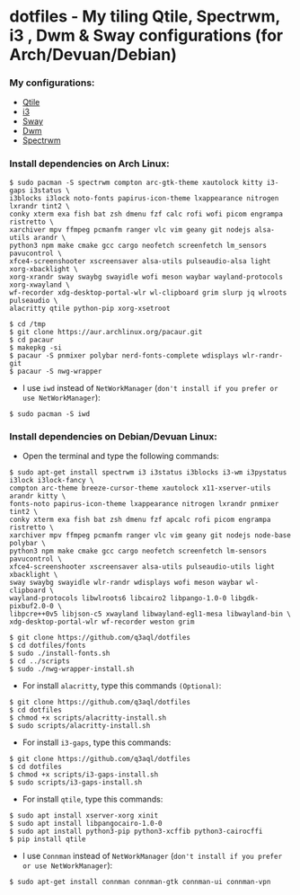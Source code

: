 dotfiles - My tiling Qtile, Spectrwm, i3 , Dwm & Sway configurations (for Arch/Devuan/Debian)
=============================================================================================

### My configurations:

* [Qtile](README-qtile.md)
* [i3](README-i3.md)
* [Sway](README-sway.md)
* [Dwm](README-dwm.md)
* [Spectrwm](README-spectrwm.md)

### Install dependencies on Arch Linux:

  ```shell
  $ sudo pacman -S spectrwm compton arc-gtk-theme xautolock kitty i3-gaps i3status \
  i3blocks i3lock noto-fonts papirus-icon-theme lxappearance nitrogen lxrandr tint2 \
  conky xterm exa fish bat zsh dmenu fzf calc rofi wofi picom engrampa ristretto \
  xarchiver mpv ffmpeg pcmanfm ranger vlc vim geany git nodejs alsa-utils arandr \
  python3 npm make cmake gcc cargo neofetch screenfetch lm_sensors pavucontrol \
  xfce4-screenshooter xscreensaver alsa-utils pulseaudio-alsa light xorg-xbacklight \
  xorg-xrandr sway swaybg swayidle wofi meson waybar wayland-protocols xorg-xwayland \
  wf-recorder xdg-desktop-portal-wlr wl-clipboard grim slurp jq wlroots pulseaudio \
  alacritty qtile python-pip xorg-xsetroot 
  ````
      
  ```shell
  $ cd /tmp
  $ git clone https://aur.archlinux.org/pacaur.git
  $ cd pacaur
  $ makepkg -si
  $ pacaur -S pnmixer polybar nerd-fonts-complete wdisplays wlr-randr-git
  $ pacaur -S nwg-wrapper
  ````
      
  * I use `iwd` instead of `NetWorkManager` (`don't install if you prefer or use NetWorkManager`):

  ```shell
  $ sudo pacman -S iwd
  ````
      
### Install dependencies on Debian/Devuan Linux:
      
  * Open the terminal and type the following commands:
    
  ```shell
  $ sudo apt-get install spectrwm i3 i3status i3blocks i3-wm i3pystatus i3lock i3lock-fancy \
  compton arc-theme breeze-cursor-theme xautolock x11-xserver-utils arandr kitty \
  fonts-noto papirus-icon-theme lxappearance nitrogen lxrandr pnmixer tint2 \
  conky xterm exa fish bat zsh dmenu fzf apcalc rofi picom engrampa ristretto \
  xarchiver mpv ffmpeg pcmanfm ranger vlc vim geany git nodejs node-base polybar \
  python3 npm make cmake gcc cargo neofetch screenfetch lm-sensors pavucontrol \
  xfce4-screenshooter xscreensaver alsa-utils pulseaudio-utils light xbacklight \
  sway swaybg swayidle wlr-randr wdisplays wofi meson waybar wl-clipboard \
  wayland-protocols libwlroots6 libcairo2 libpango-1.0-0 libgdk-pixbuf2.0-0 \
  libpcre++0v5 libjson-c5 xwayland libwayland-egl1-mesa libwayland-bin \
  xdg-desktop-portal-wlr wf-recorder weston grim
  ````
  
  ```shell
  $ git clone https://github.com/q3aql/dotfiles
  $ cd dotfiles/fonts
  $ sudo ./install-fonts.sh
  $ cd ../scripts
  $ sudo ./nwg-wrapper-install.sh
  ````
      
  * For install `alacritty`, type this commands `(Optional)`:
   
  ```shell
  $ git clone https://github.com/q3aql/dotfiles
  $ cd dotfiles
  $ chmod +x scripts/alacritty-install.sh
  $ sudo scripts/alacritty-install.sh
  ````
    
  * For install `i3-gaps`, type this commands:
  
  ```shell
  $ git clone https://github.com/q3aql/dotfiles
  $ cd dotfiles
  $ chmod +x scripts/i3-gaps-install.sh
  $ sudo scripts/i3-gaps-install.sh
  ````

  * For install `qtile`, type this commands:
  
  ```shell
  $ sudo apt install xserver-xorg xinit
  $ sudo apt install libpangocairo-1.0-0
  $ sudo apt install python3-pip python3-xcffib python3-cairocffi
  $ pip install qtile
  ````
      
  * I use `Connman` instead of `NetWorkManager` (`don't install if you prefer or use NetWorkManager`):

  ```shell
  $ sudo apt-get install connman connman-gtk connman-ui connman-vpn
  ````
